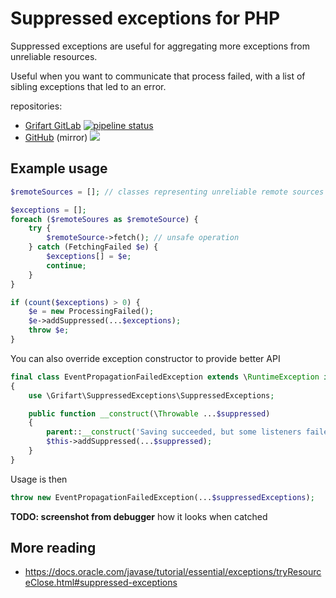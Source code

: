 # Suppressed exceptions for PHP

Suppressed exceptions are useful for aggregating more exceptions from unreliable resources.

Useful when you want to communicate that process failed, with a list of sibling exceptions that led to an error.

repositories:  
- [Grifart GitLab](https://gitlab.grifart.cz/grifart/suppressed-exceptions) [![pipeline status](https://gitlab.grifart.cz/grifart/suppressed-exceptions/badges/master/pipeline.svg)](https://gitlab.grifart.cz/grifart/suppressed-exceptions/commits/master)
- [GitHub](https://github.com/grifart/suppressed-exceptions) (mirror) ![](https://travis-ci.org/grifart/suppressed-exceptions.svg?branch=master)

## Example usage

```php
$remoteSources = []; // classes representing unreliable remote sources

$exceptions = [];
foreach ($remoteSoures as $remoteSource) {
	try {
		$remoteSource->fetch(); // unsafe operation
	} catch (FetchingFailed $e) {
		$exceptions[] = $e;
		continue;
	}
}

if (count($exceptions) > 0) {
	$e = new ProcessingFailed();
	$e->addSuppressed(...$exceptions);
	throw $e;
}
```

You can also override exception constructor to provide better API

```php
final class EventPropagationFailedException extends \RuntimeException implements \Grifart\SuppressedExceptions\WithSuppressedExceptions
{
	use \Grifart\SuppressedExceptions\SuppressedExceptions;

	public function __construct(\Throwable ...$suppressed)
	{
		parent::__construct('Saving succeeded, but some listeners failed to complete their job. Please check suppressed exceptions for more information.');
		$this->addSuppressed(...$suppressed);
	}
}
```

Usage is then

```php
throw new EventPropagationFailedException(...$suppressedExceptions);
```


**TODO: screenshot from debugger** how it looks when catched



## More reading

- https://docs.oracle.com/javase/tutorial/essential/exceptions/tryResourceClose.html#suppressed-exceptions


